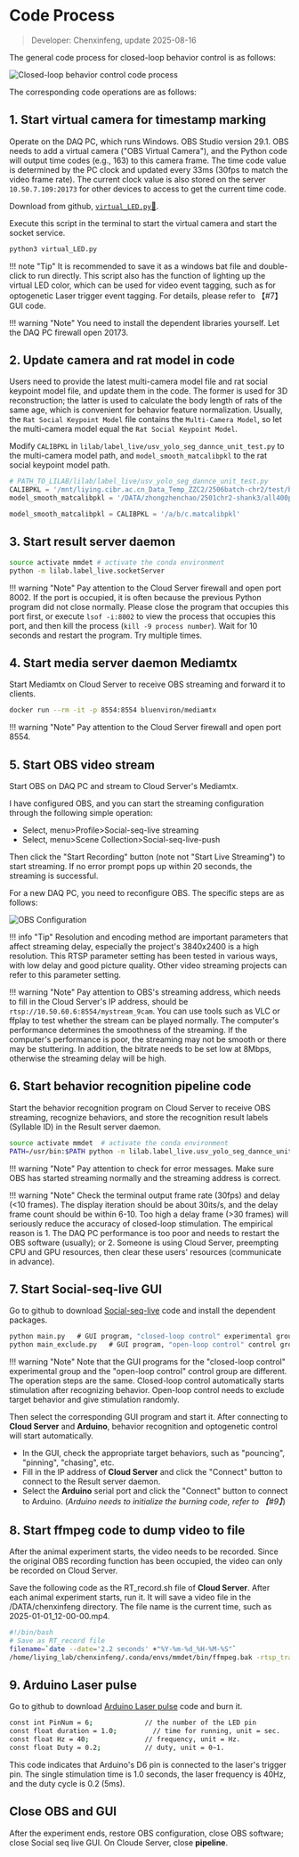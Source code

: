 # Code Process
> Developer: Chenxinfeng, update 2025-08-16

The general code process for closed-loop behavior control is as follows:

![Closed-loop behavior control code process](../../../assets/images/Fig7_closed-loop_code_illustration.jpg)

The corresponding code operations are as follows:

## 1. Start virtual camera for timestamp marking

Operate on the DAQ PC, which runs Windows. OBS Studio version 29.1. OBS needs to add a virtual camera ("OBS Virtual Camera"), and the Python code will output time codes (e.g., 163) to this camera frame. The time code value is determined by the PC clock and updated every 33ms (30fps to match the video frame rate). The current clock value is also stored on the server `10.50.7.109:20173` for other devices to access to get the current time code.

Download from github, [`virtual_LED.py`🔗](https://github.com/chenxinfeng4/social-seq-live-client-GUI/blob/main/pyvirtualcam_LED/virtual_LED.py).

Execute this script in the terminal to start the virtual camera and start the socket service.

```bash
python3 virtual_LED.py
```

!!! note "Tip"
    It is recommended to save it as a windows bat file and double-click to run directly. This script also has the function of lighting up the virtual LED color, which can be used for video event tagging, such as for optogenetic Laser trigger event tagging. For details, please refer to 【#7】 GUI code.

!!! warning "Note"
    You need to install the dependent libraries yourself. Let the DAQ PC firewall open 20173.


## 2. Update camera and rat model in code

Users need to provide the latest multi-camera model file and rat social keypoint model file, and update them in the code. The former is used for 3D reconstruction; the latter is used to calculate the body length of rats of the same age, which is convenient for behavior feature normalization. Usually, the `Rat Social Keypoint Model` file contains the `Multi-Camera Model`, so let the multi-camera model equal the `Rat Social Keypoint Model`.

Modify `CALIBPKL` in `lilab/label_live/usv_yolo_seg_dannce_unit_test.py` to the multi-camera model path, and `model_smooth_matcalibpkl` to the rat social keypoint model path.

```python
# PATH_TO_LILAB/lilab/label_live/usv_yolo_seg_dannce_unit_test.py
CALIBPKL = '/mnt/liying.cibr.ac.cn_Data_Temp_ZZC2/2506batch-chr2/test/ball/2025-06-13_10-16-58_ball.calibpkl'
model_smooth_matcalibpkl = '/DATA/zhongzhenchao/2501chr2-shank3/all400p/2025-01-05_15-04-37_l7_sm1_pm6.smoothed_foot.matcalibpkl'

model_smooth_matcalibpkl = CALIBPKL = '/a/b/c.matcalibpkl'
```

## 3. Start result server daemon

```bash
source activate mmdet # activate the conda environment
python -m lilab.label_live.socketServer
```

!!! warning "Note"
    Pay attention to the Cloud Server firewall and open port 8002. If the port is occupied, it is often because the previous Python program did not close normally. Please close the program that occupies this port first, or execute `lsof -i:8002` to view the process that occupies this port, and then kill the process (`kill -9 process number`). Wait for 10 seconds and restart the program. Try multiple times.


## 4. Start media server daemon Mediamtx

Start Mediamtx on Cloud Server to receive OBS streaming and forward it to clients.

```bash
docker run --rm -it -p 8554:8554 bluenviron/mediamtx
```

!!! warning "Note"
    Pay attention to the Cloud Server firewall and open port 8554.

## 5. Start OBS video stream

Start OBS on DAQ PC and stream to Cloud Server's Mediamtx.

I have configured OBS, and you can start the streaming configuration through the following simple operation:

- Select, menu>Profile>Social-seq-live streaming 
- Select, menu>Scene Collection>Social-seq-live-push

Then click the "Start Recording" button (note not "Start Live Streaming") to start streaming. If no error prompt pops up within 20 seconds, the streaming is successful.

For a new DAQ PC, you need to reconfigure OBS. The specific steps are as follows:

![OBS Configuration](../../../assets/images/Fig7_closed-loop_OBS.jpg)

!!! info "Tip"
    Resolution and encoding method are important parameters that affect streaming delay, especially the project's 3840x2400 is a high resolution. This RTSP parameter setting has been tested in various ways, with low delay and good picture quality. Other video streaming projects can refer to this parameter setting.

!!! warning "Note"
    Pay attention to OBS's streaming address, which needs to fill in the Cloud Server's IP address, should be `rtsp://10.50.60.6:8554/mystream_9cam`. You can use tools such as VLC or ffplay to test whether the stream can be played normally. The computer's performance determines the smoothness of the streaming. If the computer's performance is poor, the streaming may not be smooth or there may be stuttering. In addition, the bitrate needs to be set low at 8Mbps, otherwise the streaming delay will be high.



## 6. Start behavior recognition pipeline code

Start the behavior recognition program on Cloud Server to receive OBS streaming, recognize behaviors, and store the recognition result labels (Syllable ID) in the Result server daemon.

```bash
source activate mmdet  # activate the conda environment
PATH=/usr/bin:$PATH python -m lilab.label_live.usv_yolo_seg_dannce_unit_test
```

!!! warning "Note"
    Pay attention to check for error messages. Make sure OBS has started streaming normally and the streaming address is correct.

!!! warning "Note"
    Check the terminal output frame rate (30fps) and delay (<10 frames). The display iteration should be about 30its/s, and the delay frame count should be within 6-10. Too high a delay frame (>30 frames) will seriously reduce the accuracy of closed-loop stimulation. The empirical reason is 1. The DAQ PC performance is too poor and needs to restart the OBS software (usually); or 2. Someone is using Cloud Server, preempting CPU and GPU resources, then clear these users' resources (communicate in advance).

## 7. Start Social-seq-live GUI

Go to github to download [Social-seq-live](https://github.com/chenxinfeng4/social-seq-live-client-GUI) code and install the dependent packages.

```cmd
python main.py   # GUI program, "closed-loop control" experimental group
python main_exclude.py   # GUI program, "open-loop control" control group
```

!!! warning "Note"
    Note that the GUI programs for the "closed-loop control" experimental group and the "open-loop control" control group are different. The operation steps are the same. Closed-loop control automatically starts stimulation after recognizing behavior. Open-loop control needs to exclude target behavior and give stimulation randomly.


Then select the corresponding GUI program and start it. After connecting to **Cloud Server** and **Arduino**, behavior recognition and optogenetic control will start automatically.

- In the GUI, check the appropriate target behaviors, such as "pouncing", "pinning", "chasing", etc.
- Fill in the IP address of **Cloud Server** and click the "Connect" button to connect to the Result server daemon.
- Select the **Arduino** serial port and click the "Connect" button to connect to Arduino. (*Arduino needs to initialize the burning code, refer to 【#9】*)

## 8. Start ffmpeg code to dump video to file

After the animal experiment starts, the video needs to be recorded. Since the original OBS recording function has been occupied, the video can only be recorded on Cloud Server.

Save the following code as the RT_record.sh file of **Cloud Server**. After each animal experiment starts, run it. It will save a video file in the /DATA/chenxinfeng directory. The file name is the current time, such as 2025-01-01_12-00-00.mp4.

```bash
#!/bin/bash
# Save as RT_record file
filename=`date --date='2.2 seconds' +"%Y-%m-%d_%H-%M-%S"`
/home/liying_lab/chenxinfeng/.conda/envs/mmdet/bin/ffmpeg.bak -rtsp_transport tcp -t 00:15:06 -i rtsp://10.50.60.6:8554/mystream_9cam  -ss 00:00:02.2 -c:v hevc_nvenc  -b:v 10M -maxrate:v 20M  -preset:v p4 /DATA/chenxinfeng/${filename}.mp4
```

## 9. Arduino Laser pulse

Go to github to download [Arduino Laser pulse](https://github.com/chenxinfeng4/social-seq-live-client-GUI/blob/main/seqlive_board/seqlive_board.ino) code and burn it.

```bash
const int PinNum = 6;             // the number of the LED pin
const float duration = 1.0;         // time for running, unit = sec.
const float Hz = 40;              // frequency, unit = Hz.
const float Duty = 0.2;           // duty, unit = 0~1.
```
This code indicates that Arduino's D6 pin is connected to the laser's trigger pin. The single stimulation time is 1.0 seconds, the laser frequency is 40Hz, and the duty cycle is 0.2 (5ms).

## Close OBS and GUI

After the experiment ends, restore OBS configuration, close OBS software; close Social seq live GUI. On Cloude Server, close **pipeline**.